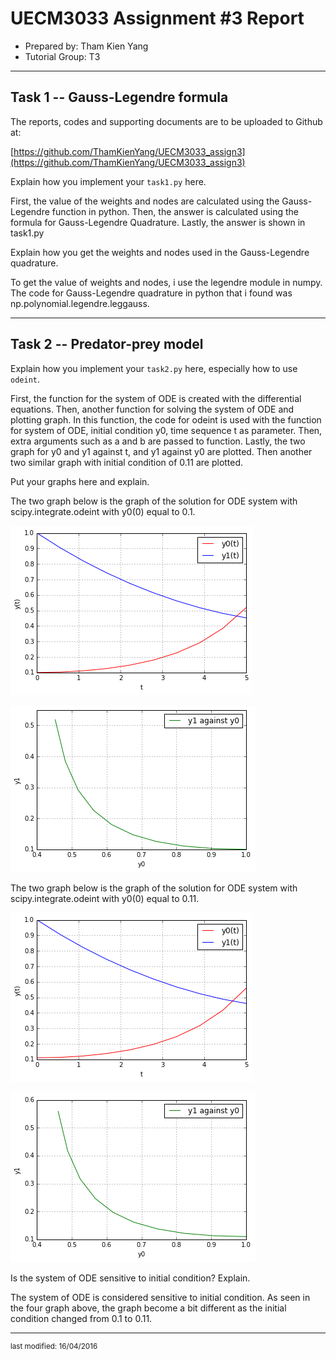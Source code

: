 UECM3033 Assignment #3 Report
========================================================

- Prepared by: Tham Kien Yang
- Tutorial Group: T3

--------------------------------------------------------

## Task 1 --  Gauss-Legendre formula

The reports, codes and supporting documents are to be uploaded to Github at: 

[https://github.com/ThamKienYang/UECM3033_assign3](https://github.com/ThamKienYang/UECM3033_assign3)


Explain how you implement your `task1.py` here.

First, the value of the weights and nodes are calculated using the Gauss-Legendre function in python. Then, the answer is calculated using the formula for Gauss-Legendre Quadrature. Lastly, the answer is shown in task1.py


Explain how you get the weights and nodes used in the Gauss-Legendre quadrature.

To get the value of weights and nodes, i use the legendre module in numpy. The  code for Gauss-Legendre quadrature in python that i found was np.polynomial.legendre.leggauss.

---------------------------------------------------------

## Task 2 -- Predator-prey model

Explain how you implement your `task2.py` here, especially how to use `odeint`.

First, the function for the system of ODE is created with the differential equations. Then, another function for solving the system of ODE and plotting graph. In this function, the code for odeint is used with the function for system of ODE, initial condition y0, time sequence t as parameter. Then, extra arguments such as a and b are passed to function. Lastly, the two graph for y0 and y1 against t, and y1 against y0 are plotted. Then another two similar graph with initial condition of 0.11 are plotted.

Put your graphs here and explain.

The two graph below is the graph of the solution for ODE system with scipy.integrate.odeint with y0(0) equal to 0.1. 

![y_against_t.png](y_against_t.png)

![y0_against_y1.png](y0_against_y1.png)

The two graph below is the graph of the solution for ODE system with scipy.integrate.odeint with y0(0) equal to 0.11.

![y_against_t_0.11.png](y_against_t_0.11.png)

![y0_against_y1_0.11.png](y0_against_y1_0.11.png)

Is the system of ODE sensitive to initial condition? Explain.

The system of ODE is considered sensitive to initial condition. As seen in the four graph above, the graph become a bit different as the initial condition changed from 0.1 to 0.11.

-----------------------------------

<sup>last modified: 16/04/2016</sup>

